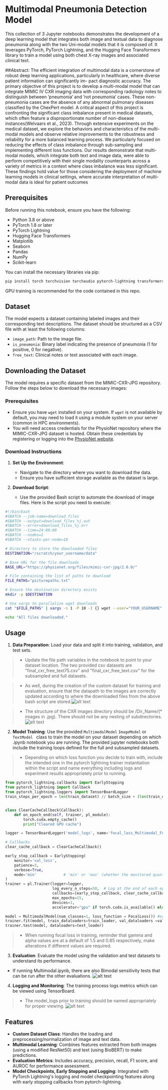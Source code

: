 # Multimodal Pneumonia Detection Model

This collection of 3 Jupyter notebooks demonstrates the development of a deep learning model that integrates both image and textual data to diagnose pneumonia along with the two Uni-modal models that it is composed of. It leverages PyTorch, PyTorch Lightning, and the Hugging Face Transformers library to train a model using both chest X-ray images and associated clinical text.

##Abstract:
The efficient integration of multimodal data is a cornerstone of robust deep learning applications, particularly in healthcare, where diverse patient information can significantly im-
pact diagnostic accuracy. The primary objective of this project is to develop a multi-modal
model that can integrate MIMIC IV CXR imaging data with corresponding radiology notes
to distinguish between ’pneumonia’ and ’not pneumonia’ cases. These non-pneumonia cases
are the absence of any abnormal pulmonary diseases classified by the ChexPert model. A
critical aspect of this project is confronting the significant class imbalance present in medical
datasets, which often feature a disproportionate number of non-disease instances(Welvaars
et al., 2023). Through extensive experiments on the medical dataset, we explore the behaviors and characteristics of the multi-modal models and observe relative improvements
to the robustness and reliability for a more balanced learning process. We particularly
focused on reducing the effects of class imbalance through sub-sampling and implementing
different loss functions. Our results demonstrate that multi-modal models, which integrate
both text and image data, were able to perform competitively with their single modality
counterparts across a variety of metrics in a context where class imbalance was less significant. These findings hold value for those considering the deployment of machine learning
models in clinical settings, where accurate interpretation of multi-modal data is ideal for
patient outcomes


## Prerequisites

Before running this notebook, ensure you have the following:

- Python 3.8 or above
- PyTorch 1.8 or later
- PyTorch Lightning
- Hugging Face Transformers
- Matplotlib
- Seaborn
- Pandas
- NumPy
- Scikit-learn

You can install the necessary libraries via pip:

```bash
pip install torch torchvision torchaudio pytorch-lightning transformers matplotlib seaborn pandas numpy scikit-learn
```

GPU training is recommended for the code contained in this repo.

## Dataset

The model expects a dataset containing labeled images and their corresponding text descriptions. The dataset should be structured as a CSV file with at least the following columns:

- `image_path`: Path to the image file.
- `is_pneumonia`: Binary label indicating the presence of pneumonia (1 for positive, 0 for negative).
- `free_text`: Clinical notes or text associated with each image.



## Downloading the Dataset

The model requires a specific dataset from the MIMIC-CXR-JPG repository. Follow the steps below to download the necessary images:

### Prerequisites
- Ensure you have `wget` installed on your system. If `wget` is not available by default, you may need to load it using a module system on your server (common in HPC environments).
- You will need access credentials for the PhysioNet repository where the MIMIC-CXR-JPG dataset is hosted. Obtain these credentials by registering or logging into the [PhysioNet website](https://physionet.org/).

### Download Instructions

1. **Set Up the Environment**:
   - Navigate to the directory where you want to download the data.
   - Ensure you have sufficient storage available as the dataset is large.

2. **Download Script**:
   - Use the provided Bash script to automate the download of image files. Here is the script you need to execute:

```bash
#!/bin/bash
#SBATCH --job-name=download_files
#SBATCH --output=download_files_%j.out
#SBATCH --error=download_files_%j.err
#SBATCH --time=24:00:00
#SBATCH --nodes=1
#SBATCH --ntasks-per-node=10

# Directory to store the downloaded files
DESTINATION="/scratch/your_username/data"

# Base URL for the file downloads
BASE_URL="https://physionet.org/files/mimic-cxr-jpg/2.0.0/"

# File containing the list of paths to download
FILE_PATHS="picturepaths.txt"

# Ensure the destination directory exists
mkdir -p $DESTINATION

# Use xargs to parallelize wget downloads
cat "$FILE_PATHS" | xargs -n 1 -P 10 -I {} wget --user="YOUR_USERNAME" --password='YOUR_PASSWORD' -c "${BASE_URL}{}" -P $DESTINATION

echo "All files downloaded."

```

## Usage

1. **Data Preparation**: Load your data and split it into training, validation, and test sets.
> - Update the file path variables in the notebook to point to your dataset location. The two provided csv datasets are "final_cxr_free_text75.csv" and "final_cxr_free_text.csv" for the subsampled and full datasets.

> - As well, during the creation of the custom dataset for training and evaluation, ensure that the datapath to the images are correctly updated according to where the downloaded files from the above bash script are stored.![alt text](image.png)

> - The structure of the CXR images directory should be /Dir_Name/(* images in .jpg). There should not be any nesting of subdirectories.![alt text](image-1.png)
2. **Model Training**: Use the provided `MultimodalModel` `ImageModel` or `TextModel ` class to train the model on your dataset depending on which .ipynb notebook you are running. The provided jupyter notebooks both include the training loops defined for the full and subsampled datasets. 
> - Depending on which loss function you decide to train with, include the intended one in the pytorch lightning trainer instantiation within the script and name everything including logs and experiment results appropriately prior to running. 

```python
from pytorch_lightning.callbacks import EarlyStopping
from pytorch_lightning import Callback
from pytorch_lightning.loggers import TensorBoardLogger
train_steps_per_epoch = len(train_dataset) // batch_size + (len(train_dataset) % batch_size > 0)


class ClearCacheCallback(Callback):
    def on_epoch_end(self, trainer, pl_module):
        torch.cuda.empty_cache()
        print("Cleared GPU cache")

logger = TensorBoardLogger('model_logs', name='focal_loss_Multimodal_Full') #Change name to whatever appropriate for current training

# Callbacks
clear_cache_callback = ClearCacheCallback()

early_stop_callback = EarlyStopping(
    monitor='val_loss',    
    patience=3,          
    verbose=True,
    mode='min'            # 'min' or 'max' (whether the monitored quantity should decrease or increase)
)
trainer = pl.Trainer(logger=logger, 
                     log_every_n_steps=50,  # Log at the end of each epoch
                     callbacks=[early_stop_callback, clear_cache_callback],
                     max_epochs=15, 
                     devices=1, 
                     accelerator="gpu" if torch.cuda.is_available() else "cpu") # Automatically choose GPU if available

model = MultimodalModel(num_classes=1, loss_function = FocalLoss()) #or nn.BCEWithLogitsLoss())
trainer.fit(model, train_dataloaders=train_loader, val_dataloaders =valid_loader)
trainer.test(model, dataloaders=test_loader)
```

> - When running focal loss in training, reminder that gamma and alpha values are at a default of 1.5 and 0.85 respectively, make alterations if different values are required. 


3. **Evaluation**: Evaluate the model using the validation and test datasets to understand its performance.
- If running Multimodal.ipynb, there are also Bimodal sensitivity tests that can be run after the other evaluations.
![alt text](image-2.png)

4. **Logging and Monitoring**: The training process logs metrics which can be viewed using TensorBoard.
> - The model_logs prior to training should be named appropriately for proper viewing. 
![alt text](image-3.png)

## Features

- **Custom Dataset Class**: Handles the loading and preprocessing/normalization of image and text data.
- **Multimodal Learning**: Combines features extracted from both images (using a modified ResNet50) and text (using BioBERT) to make predictions.
- **Evaluation Metrics**: Includes accuracy, precision, recall, F1 score, and AUROC for performance assessment.
- **Model Checkpoints, Early Stopping and Logging**: Integrated with PyTorch Lightning's logging and model checkpointing features along with early stopping callbacks from pytorch-lightning.


